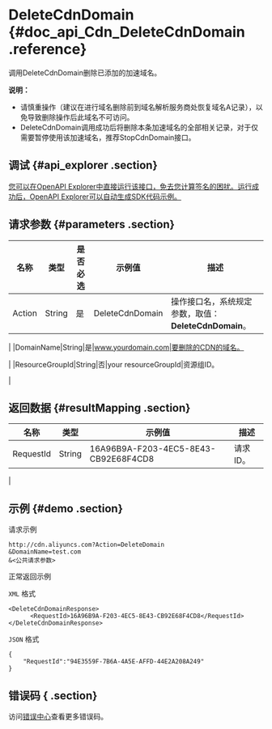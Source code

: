 # DeleteCdnDomain {#doc_api_Cdn_DeleteCdnDomain .reference}

调用DeleteCdnDomain删除已添加的加速域名。

**说明：** 

-   请慎重操作（建议在进行域名删除前到域名解析服务商处恢复域名A记录），以免导致删除操作后此域名不可访问。
-   DeleteCdnDomain调用成功后将删除本条加速域名的全部相关记录，对于仅需要暂停使用该加速域名，推荐StopCdnDomain接口。

## 调试 {#api_explorer .section}

[您可以在OpenAPI Explorer中直接运行该接口，免去您计算签名的困扰。运行成功后，OpenAPI Explorer可以自动生成SDK代码示例。](https://api.aliyun.com/#product=Cdn&api=DeleteCdnDomain&type=RPC&version=2018-05-10)

## 请求参数 {#parameters .section}

|名称|类型|是否必选|示例值|描述|
|--|--|----|---|--|
|Action|String|是|DeleteCdnDomain|操作接口名，系统规定参数，取值：**DeleteCdnDomain**。

 |
|DomainName|String|是|www.yourdomain.com|要删除的CDN的域名。

 |
|ResourceGroupId|String|否|your resourceGroupId|资源组ID。

 |

## 返回数据 {#resultMapping .section}

|名称|类型|示例值|描述|
|--|--|---|--|
|RequestId|String|16A96B9A-F203-4EC5-8E43-CB92E68F4CD8|请求ID。

 |

## 示例 {#demo .section}

请求示例

``` {#request_demo}
http://cdn.aliyuncs.com?Action=DeleteDomain
&DomainName=test.com
&<公共请求参数>
```

正常返回示例

`XML` 格式

``` {#xml_return_success_demo}
<DeleteCdnDomainResponse>	
      <RequestId>16A96B9A-F203-4EC5-8E43-CB92E68F4CD8</RequestId>
</DeleteCdnDomainResponse>
```

`JSON` 格式

``` {#json_return_success_demo}
{
	"RequestId":"94E3559F-7B6A-4A5E-AFFD-44E2A208A249"
}
```

## 错误码 { .section}

访问[错误中心](https://error-center.aliyun.com/status/product/Cdn)查看更多错误码。

